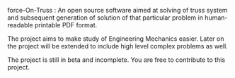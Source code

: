 force-On-Truss :
An open source software aimed at solving of truss system and subsequent generation of solution of that particular problem in human-readable printable PDF format.

The project aims to make study of Engineering Mechanics easier.
Later on the project will be extended to include high level complex problems as well. 

The project is still in beta and incomplete. 
You are free to contribute to this project.
